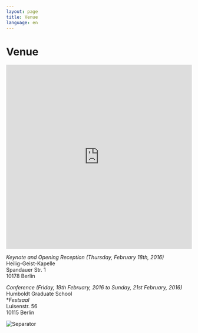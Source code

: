 ```yaml
---
layout: page
title: Venue
language: en
---
```


# Venue

<iframe width="100%" height="500px" frameBorder="0" src="https://a.tiles.mapbox.com/v4/frau-sabine.o0557fei.html?access_token=pk.eyJ1IjoiZnJhdS1zYWJpbmUiLCJhIjoiY2lnNm9saHZ4MGhkb3ZsbTZ5eXkwMXRhMSJ9.YNRk22lOO3ngLgUvJQovCg"></iframe>

*Keynote and Opening Reception (Thursday, February 18th, 2016)*   
Heilig-Geist-Kapelle      
Spandauer Str. 1   
10178 Berlin

*Conference (Friday, 19th February, 2016 to Sunday, 21st February, 2016)*   
Humboldt Graduate School      
**Festsaal*   
Luisenstr. 56   
10115 Berlin


![Separator](../images/separator.png)
